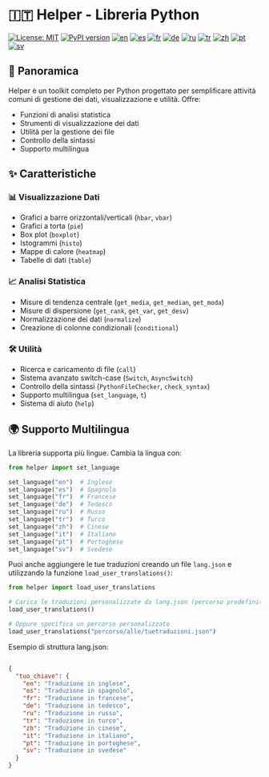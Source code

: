 # 🇮🇹 Helper - Libreria Python

[![License: MIT](https://img.shields.io/badge/License-MIT-yellow.svg)](LICENSE)
[![PyPI version](https://badge.fury.io/py/pyhelper.svg)](https://badge.fury.io/py/pyhelper)
[![en](https://img.shields.io/badge/lang-en-red.svg)](README.md)
[![es](https://img.shields.io/badge/lang-es-yellow.svg)](README.es.md)
[![fr](https://img.shields.io/badge/lang-fr-blue.svg)](README.fr.md)
[![de](https://img.shields.io/badge/lang-de-green.svg)](README.de.md)
[![ru](https://img.shields.io/badge/lang-ru-purple.svg)](README.ru.md)
[![tr](https://img.shields.io/badge/lang-tr-orange.svg)](README.tr.md)
[![zh](https://img.shields.io/badge/lang-zh-black.svg)](README.zh.md)
[![pt](https://img.shields.io/badge/lang-pt-brightgreen.svg)](README.pt.md)
[![sv](https://img.shields.io/badge/lang-sv-blue.svg)](README.sv.md)

## 📖 Panoramica

Helper è un toolkit completo per Python progettato per semplificare attività comuni di gestione dei dati, visualizzazione e utilità. Offre:

- Funzioni di analisi statistica
- Strumenti di visualizzazione dei dati
- Utilità per la gestione dei file
- Controllo della sintassi
- Supporto multilingua

## ✨ Caratteristiche

### 📊 Visualizzazione Dati

- Grafici a barre orizzontali/verticali (`hbar`, `vbar`)
- Grafici a torta (`pie`)
- Box plot (`boxplot`)
- Istogrammi (`histo`)
- Mappe di calore (`heatmap`)
- Tabelle di dati (`table`)

### 📈 Analisi Statistica

- Misure di tendenza centrale (`get_media`, `get_median`, `get_moda`)
- Misure di dispersione (`get_rank`, `get_var`, `get_desv`)
- Normalizzazione dei dati (`normalize`)
- Creazione di colonne condizionali (`conditional`)

### 🛠 Utilità

- Ricerca e caricamento di file (`call`)
- Sistema avanzato switch-case (`Switch`, `AsyncSwitch`)
- Controllo della sintassi (`PythonFileChecker`, `check_syntax`)
- Supporto multilingua (`set_language`, `t`)
- Sistema di aiuto (`help`)

## 🌍 Supporto Multilingua

La libreria supporta più lingue. Cambia la lingua con:

```python
from helper import set_language

set_language("en")  # Inglese
set_language("es")  # Spagnolo
set_language("fr")  # Francese
set_language("de")  # Tedesco
set_language("ru")  # Russo
set_language("tr")  # Turco
set_language("zh")  # Cinese
set_language("it")  # Italiano
set_language("pt")  # Portoghese
set_language("sv")  # Svedese
```

Puoi anche aggiungere le tue traduzioni creando un file `lang.json` e utilizzando la funzione `load_user_translations()`:

```python
from helper import load_user_translations

# Carica le traduzioni personalizzate da lang.json (percorso predefinito)
load_user_translations()

# Oppure specifica un percorso personalizzato
load_user_translations("percorso/alle/tuetraduzioni.json")
```

Esempio di struttura lang.json:

```json

{
  "tuo_chiave": {
    "en": "Traduzione in inglese",
    "es": "Traduzione in spagnolo",
    "fr": "Traduzione in francese",
    "de": "Traduzione in tedesco",
    "ru": "Traduzione in russo",
    "tr": "Traduzione in turco",
    "zh": "Traduzione in cinese",
    "it": "Traduzione in italiano",
    "pt": "Traduzione in portoghese",
    "sv": "Traduzione in svedese"
  }
}
```
